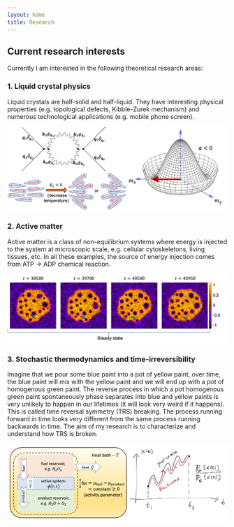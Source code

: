 ```yaml
---
layout: home
title: Research
---
```


## Current research interests

Currently I am interested in the following theoretical research areas:

### 1. Liquid crystal physics

Liquid crystals are half-solid and half-liquid. They have interesting physical properties (e.g. topological defects, Kibble-Zurek mechanism) and numerous technological applications (e.g. mobile phone screen).

<img src="https://raw.githubusercontent.com/elsentjhung/elsentjhung.github.io/master/_figures/liquid-crystal.png" alt="drawing" width="600"/>

### 2. Active matter

Active matter is a class of non-equilibrium systems where energy is injected to the system at microscopic scale, e.g. cellular cytoskeletons, living tissues, etc. In all these examples, the source of energy injection comes from ATP -> ADP chemical reaction.

<img src="https://raw.githubusercontent.com/elsentjhung/elsentjhung.github.io/master/_figures/bubble.png" alt="drawing" width="600"/>

### 3. Stochastic thermodynamics and time-irreversibility

Imagine that we pour some blue paint into a pot of yellow paint, over time, the blue paint will mix with the yellow paint and we will end up with a pot of homogenous green paint. The reverse process in which a pot homogenous green paint spontaneously phase separates into blue and yellow paints is very unlikely to happen in our lifetimes (it will look very weird if it happens). This is called time reversal symmetry (TRS) breaking. The process running forward in time looks very different from the same process running backwards in time. The aim of my research is to characterize and understand how TRS is broken.

<img src="https://raw.githubusercontent.com/elsentjhung/elsentjhung.github.io/master/_figures/irreversibility.png" alt="drawing" width="600"/>



